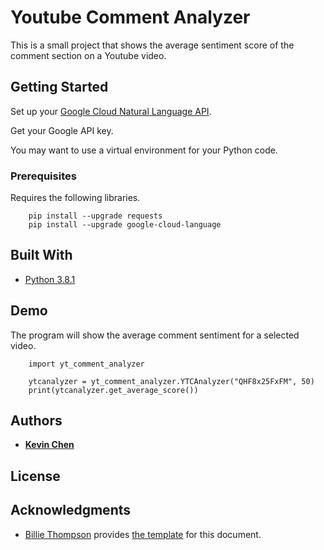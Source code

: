 # Youtube Comment Analyzer

This is a small project that shows the average sentiment score of the comment section on a Youtube video.

## Getting Started

Set up your [Google Cloud Natural Language API](https://cloud.google.com/natural-language/docs/quickstart-client-libraries).

Get your Google API key.

You may want to use a virtual environment for your Python code.

### Prerequisites

Requires the following libraries.

```
    pip install --upgrade requests
    pip install --upgrade google-cloud-language
```

## Built With

* [Python 3.8.1](https://www.python.org/downloads/release/python-381/)

## Demo

The program will show the average comment sentiment for a selected video.

```
    import yt_comment_analyzer

    ytcanalyzer = yt_comment_analyzer.YTCAnalyzer("QHF8x25FxFM", 50)
    print(ytcanalyzer.get_average_score())
```

## Authors

* **[Kevin Chen](https://github.com/kkchen-dev)**

## License

## Acknowledgments

* [Billie Thompson](https://gist.github.com/PurpleBooth) provides [the template]((https://gist.github.com/PurpleBooth/109311bb0361f32d87a2)) for this document.
